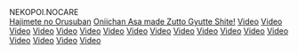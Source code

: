 <html>
<head>
</head>
<body class="bg-gray-300 flex flex-col items-center justify-center min-h-screen">
    <div class="relative w-full h-full">
        <!-- Background diagonal stripes -->
        <div class="absolute top-0 left-0 w-full h-full">
            <div class="w-full h-full bg-yellow-500 transform rotate-45 origin-top-left"></div>
            <div class="w-full h-full bg-yellow-500 transform rotate-45 origin-top-left -translate-x-1/4"></div>
        </div>
        <!-- Content -->
        <div class="relative z-10 flex flex-col items-center">
            <div class="bg-pink-500 text-white text-2xl font-bold py-4 px-16 rounded-lg mb-8">
                NEKOPOI.NOCARE
            </div>
            <div class="grid grid-cols-2 gap-4">
                <a href="https://nekopoi.care/hentai/hajimete-no-orusuban/" class="bg-purple-300 text-white text-lg font-semibold py-2 px-8 rounded-full text-center">Hajimete no Orusuban</a>
                <a href="https://nekopoi.care/hentai/onii-chan-asa-made-zutto-gyutte-shite/" class="bg-purple-300 text-white text-lg font-semibold py-2 px-8 rounded-full text-center">Oniichan Asa made Zutto Gyutte Shite!</a>
                <a href="https://example.com/video3" class="bg-purple-300 text-white text-lg font-semibold py-2 px-8 rounded-full text-center">Video</a>
                <a href="https://example.com/video4" class="bg-purple-300 text-white text-lg font-semibold py-2 px-8 rounded-full text-center">Video</a>
                <a href="https://example.com/video5" class="bg-purple-300 text-white text-lg font-semibold py-2 px-8 rounded-full text-center">Video</a>
                <a href="https://example.com/video6" class="bg-purple-300 text-white text-lg font-semibold py-2 px-8 rounded-full text-center">Video</a>
                <a href="https://example.com/video7" class="bg-purple-300 text-white text-lg font-semibold py-2 px-8 rounded-full text-center">Video</a>
                <a href="https://example.com/video8" class="bg-purple-300 text-white text-lg font-semibold py-2 px-8 rounded-full text-center">Video</a>
                <a href="https://example.com/video9" class="bg-purple-300 text-white text-lg font-semibold py-2 px-8 rounded-full text-center">Video</a>
                <a href="https://example.com/video10" class="bg-purple-300 text-white text-lg font-semibold py-2 px-8 rounded-full text-center">Video</a>
                <a href="https://example.com/video11" class="bg-purple-300 text-white text-lg font-semibold py-2 px-8 rounded-full text-center">Video</a>
                <a href="https://example.com/video12" class="bg-purple-300 text-white text-lg font-semibold py-2 px-8 rounded-full text-center">Video</a>
                <a href="https://example.com/video13" class="bg-purple-300 text-white text-lg font-semibold py-2 px-8 rounded-full text-center">Video</a>
                <a href="https://example.com/video14" class="bg-purple-300 text-white text-lg font-semibold py-2 px-8 rounded-full text-center">Video</a>
                <a href="https://example.com/video15" class="bg-purple-300 text-white text-lg font-semibold py-2 px-8 rounded-full text-center">Video</a>
                <a href="https://example.com/video16" class="bg-purple-300 text-white text-lg font-semibold py-2 px-8 rounded-full text-center">Video</a>
                <a href="https://example.com/video17" class="bg-purple-300 text-white text-lg font-semibold py-2 px-8 rounded-full text-center">Video</a>
                <a href="https://example.com/video18" class="bg-purple-300 text-white text-lg font-semibold py-2 px-8 rounded-full text-center">Video</a>
                <a href="https://example.com/video19" class="bg-purple-300 text-white text-lg font-semibold py-2 px-8 rounded-full text-center">Video</a>
                <a href="https://example.com/video20" class="bg-purple-300 text-white text-lg font-semibold py-2 px-8 rounded-full text-center">Video</a>
            </div>
        </div>
    </div>
</body>
</html>
